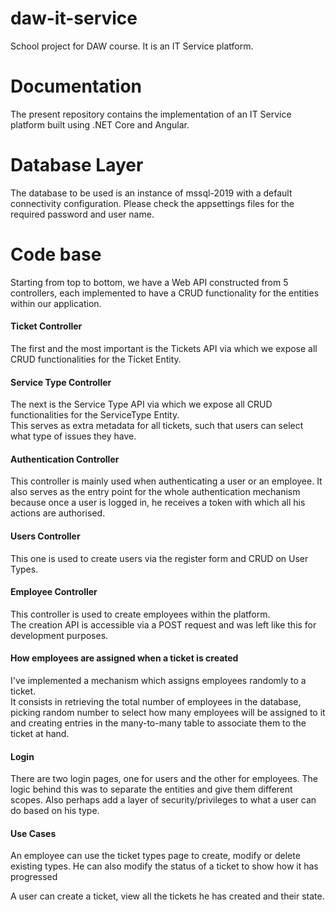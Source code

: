 # daw-it-service
School project for DAW course. It is an IT Service platform.

# Documentation

The present repository contains the implementation of an IT Service platform 
built using .NET Core and Angular.

 # Database Layer
 
 The database to be used is an instance of mssql-2019 with a default 
 connectivity configuration. Please check the appsettings files for the
 required password and user name.
 
 # Code base
 
 Starting from top to bottom, we have a Web API constructed from 5 
 controllers, each implemented to have a CRUD functionality for the 
 entities within our application.
 
 #### Ticket Controller
 The first and the most important is the Tickets API via which we expose 
 all CRUD functionalities for the Ticket Entity.
 
 #### Service Type Controller
 The next is the Service Type API via which we expose 
 all CRUD functionalities for the ServiceType Entity.  
 This serves as extra metadata for all tickets, such that users can select what type of issues they have.
  
 #### Authentication Controller
 This controller is mainly used when authenticating a user or an employee.
 It also serves as the entry point for the whole authentication mechanism because once a user is
 logged in, he receives a token with which all his actions are authorised.
  
 #### Users Controller
 This one is used to create users via the register form and CRUD on User Types.
 
 #### Employee Controller
 This controller is used to create employees within the platform.  
 The creation API is accessible via a POST request and was left like this
 for development purposes.
 
 #### How employees are assigned when a ticket is created
 I've implemented a mechanism which assigns employees randomly to a ticket.   
 It consists in retrieving the total number of employees in the database, picking random number to select
 how many employees will be assigned to it and creating entries in the many-to-many table to associate them to
 the ticket at hand.
 
 #### Login
 There are two login pages, one for users and the other for employees. The logic behind this was to separate
 the entities and give them different scopes. Also perhaps add a layer of security/privileges to what a user 
 can do based on his type.
 
 #### Use Cases
 An employee can use the ticket types page to create, modify or delete existing types.
 He can also modify the status of a ticket to show how it has progressed
 
 A user can create a ticket, view all the tickets he has created and their state.
 
